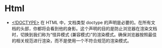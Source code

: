 # Html

- [<!DOCTYPE>](https://developer.mozilla.org/zh-CN/docs/Glossary/Doctype) 在 HTML 中，文档类型 doctype 的声明是必要的。在所有文档的头部，你都将会看到他的身影。这个声明的目的是防止浏览器在渲染文档时，切换到我们称为“怪异模式 (兼容模式)”的渲染模式。确保浏览器按照最佳的相关规范进行渲染，而不是使用一个不符合规范的渲染模式。
